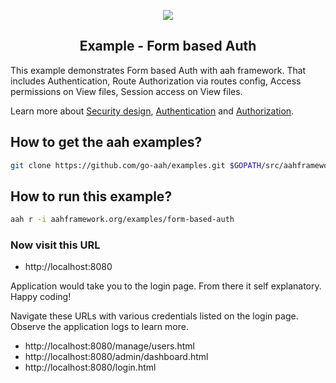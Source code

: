 <p align="center">
  <img src="https://cdn.aahframework.org/assets/img/aah-logo-64x64.png" />
  <h2 align="center">Example - Form based Auth</h2>
</p>

This example demonstrates Form based Auth with aah framework. That includes Authentication, Route Authorization via routes config, Access permissions on View files, Session access on View files.

Learn more about [Security design](https://docs.aahframework.org/security-design.html), [Authentication](https://docs.aahframework.org/authentication.html) and [Authorization](https://docs.aahframework.org/authorization.html).

## How to get the aah examples?

```bash
git clone https://github.com/go-aah/examples.git $GOPATH/src/aahframework.org/examples
```

## How to run this example?

```bash
aah r -i aahframework.org/examples/form-based-auth
```

### Now visit this URL

  * http://localhost:8080

Application would take you to the login page. From there it self explanatory. Happy coding!

Navigate these URLs with various credentials listed on the login page. Observe the application logs to learn more.

  * http://localhost:8080/manage/users.html
  * http://localhost:8080/admin/dashboard.html
  * http://localhost:8080/login.html